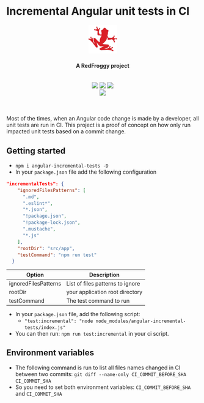 Incremental Angular unit tests in CI
====================================

<div align="center">
  <a name="logo" href="https://www.redfroggy.fr"><img src="assets/logo.png" alt="RedFroggy"></a>
  <h4 align="center">A RedFroggy project</h4>
</div>
<br/>
<div align="center">
  <a href="https://forthebadge.com"><img src="https://forthebadge.com/images/badges/fuck-it-ship-it.svg"/></a>
  <a href="https://forthebadge.com"><img src="https://forthebadge.com/images/badges/built-with-love.svg"/></a>
  <a href="https://forthebadge.com"><img src="https://forthebadge.com/images/badges/made-with-javascript.svg"/></a>
</div>
<div align="center">
   <a href="https://github.com/semantic-release/semantic-release"><img src="https://img.shields.io/badge/%20%20%F0%9F%93%A6%F0%9F%9A%80-semantic--release-e10079.svg"/></a>
</div>
<br/>
<br/>

Most of the times, when an Angular code change is made by a developer, all unit tests are run in CI.
This project is a proof of concept on how only run impacted unit tests based on a commit change.

Getting started
-----------------
- `npm i angular-incremental-tests -D`
- In your `package.json` file add the following configuration

```json
"incrementalTests": {
    "ignoredFilesPatterns": [
      ".md",
      ".eslint*",
      "*.json",
      "!package.json",
      "!package-lock.json",
      ".mustache",
      "*.js"
    ],
    "rootDir": "src/app",
    "testCommand": "npm run test"
  }
```
| Option                | Description                       |
| --------------------- | --------------------------------- |
| ignoredFilesPatterns  | List of files patterns to ignore  |
| rootDir               | your application root directory   |
| testCommand           | The test command to run           |

- In your `package.json` file, add the following script:
    - `"test:incremental": "node node_modules/angular-incremental-tests/index.js"`
- You can then run: `npm run test:incremental` in your ci script.

Environment variables
--------------------
- The following command is run to list all files names changed in CI between two commits: `git diff --name-only CI_COMMIT_BEFORE_SHA CI_COMMIT_SHA`
- So you need to set both environment variables: `CI_COMMIT_BEFORE_SHA` and `CI_COMMIT_SHA`


